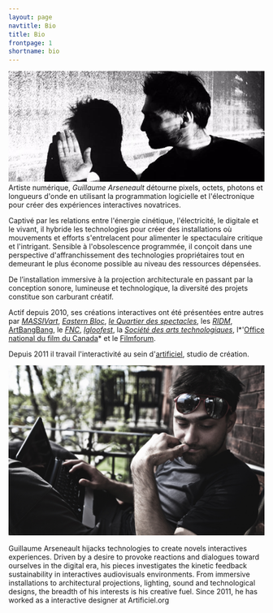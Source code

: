 ```yaml
---
layout: page
navtitle: Bio
title: Bio
frontpage: 1
shortname: bio
---
```

![](gllmFFT.jpg)
Artiste numérique, *Guillaume Arseneault* détourne pixels, octets, photons et longueurs d'onde en utilisant la programmation logicielle et l'électronique pour créer des expériences interactives novatrices.

Captivé par les relations entre l'énergie cinétique, l'électricité, le digitale et le vivant, il hybride les technologies pour créer des installations où mouvements et efforts s'entrelacent pour alimenter le spectaculaire critique et l'intrigant. Sensible à l'obsolescence programmée, il conçoit dans une perspective  d'affranchissement des technologies propriétaires tout en demeurant le plus économe possible au niveau des ressources dépensées.       

De l’installation immersive à la projection architecturale en passant par la conception sonore, lumineuse et technologique, la diversité des projets constitue son carburant créatif.

Actif depuis 2010,  ses créations interactives ont été présentées entre autres par *[MASSIVart](http://massivart.ca)*,  *[Eastern Bloc](http://www.easternbloc.ca)*, *[le Quartier des spectacles](http://www.quartierdesspectacles.com/fr/)*, les *[RIDM](http://www.ridm.qc.ca/fr)*, [ArtBangBang](https://www.artbangbang.com/index), le *[FNC](http://www.nouveaucinema.ca/#/)*, *[Igloofest](http://igloofest.ca)*, la *[Société des arts technologiques](http://sat.qc.ca)*, l*'[Office national du film du Canada](https://www.onf.ca)* et le [Filmforum](http://www.filmforumfestival.it/).

Depuis 2011 il travail l'interactivité au sein d'[artificiel](www.artificiel.org), studio de création.  


![](gllmPatio.jpg)


Guillaume Arseneault hijacks technologies to create novels interactives experiences. 
Driven by a desire to provoke reactions and dialogues toward ourselves in the digital era,  his pieces investigates the kinetic feedback sustainability in interactives audiovisuals environments. 
From immersive installations to architectural projections, lighting, sound and technological designs, the breadth of his interests is his creative fuel. Since 2011, he has worked as a interactive designer at Artificiel.org
